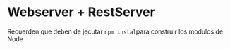 # Webserver + RestServer

Recuerden que deben de jecutar ```npm instal```para construir los modulos de Node